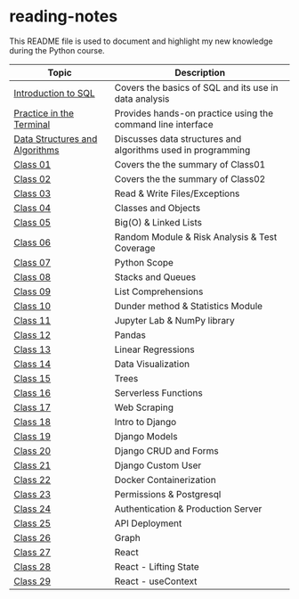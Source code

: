 # reading-notes

This README file is used to document and highlight my new knowledge during the Python course.

| Topic | Description |
|-------|-------------|
| [Introduction to SQL](./sql.md) | Covers the basics of SQL and its use in data analysis |
| [Practice in the Terminal](./terminal.md) | Provides hands-on practice using the command line interface |
| [Data Structures and Algorithms](./Data%20StructuresAndAlgorithms.md) | Discusses data structures and algorithms used in programming |
| [Class 01](./1-10/class01.md) | Covers the the summary of Class01 |
| [Class 02](./1-10/class02.md) | Covers the the summary of Class02 |
| [Class 03](./1-10/class03.md) |  Read & Write Files/Exceptions |
| [Class 04](./1-10/class04.md)| Classes and Objects  |
| [Class 05](./1-10/class05.md)| Big(O) & Linked Lists  |
| [Class 06](./1-10/class06.md)| Random Module & Risk Analysis & Test Coverage  |
| [Class 07](./1-10/class07.md)| Python Scope  |
| [Class 08](./1-10/class08.md)| Stacks and Queues  |
| [Class 09](./1-10/class09.md)| List Comprehensions  |
| [Class 10](./1-10/class10.md)| Dunder method & Statistics Module  |
| [Class 11](./11-20/class11.md)|  Jupyter Lab &  NumPy library  |
| [Class 12](./11-20/class12.md)|  Pandas  |
| [Class 13](./11-20/class13.md)|  Linear Regressions  |
| [Class 14](./11-20/class14.md)|  Data Visualization  |
| [Class 15](./11-20/class15.md)|  Trees  |
| [Class 16](./11-20/class16.md)|  Serverless Functions  |
| [Class 17](./11-20/class17.md)|  Web Scraping  |
| [Class 18](./11-20/class18.md)|  Intro to Django  |
| [Class 19](./11-20/class19.md)|  Django Models  |
| [Class 20](./11-20/class20.md)|  Django CRUD and Forms  |
| [Class 21](./class21.md)|  Django Custom User  |
| [Class 22](./class22.md)|  Docker Containerization  |
| [Class 23](./class23.md)|  Permissions & Postgresql  |
| [Class 24](./class24.md)|  Authentication & Production Server  |
| [Class 25](./class25.md)|  API Deployment  |
| [Class 26](./class26.md)|  Graph  |
| [Class 27](./class27.md)|  React  |
| [Class 28](./class28.md)|  React - Lifting State  |
| [Class 29](./class29.md)|  React -  useContext  |